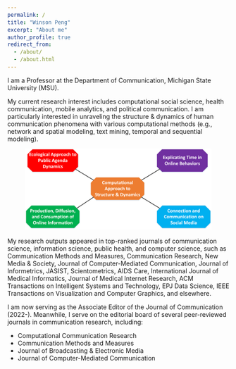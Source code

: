 ```yaml
---
permalink: /
title: "Winson Peng"
excerpt: "About me"
author_profile: true
redirect_from: 
  - /about/
  - /about.html
---
```


I am a Professor at the Department of Communication, Michigan State University (MSU).

My current research interest includes computational social science, health communication, mobile analytics, and political communication. I am particularly interested in unraveling the structure & dynamics of human communication phenomena with various computational methods (e.g., network and spatial modeling, text mining, temporal and sequential modeling).

<figure>
  <img src="/assets/images/my-research-summary.png">
</figure>
My research outputs appeared in top-ranked journals of communication science, information science, public health, and computer science, such as Communication Methods and Measures, Communication Research, New Media & Society, Journal of Computer-Mediated Communication, Journal of Informetrics, JASIST, Scientometrics, AIDS Care, International Journal of Medical Informatics, Journal of Medical Internet Research, ACM Transactions on Intelligent Systems and Technology, EPJ Data Science, IEEE Transactions on Visualization and Computer Graphics, and elsewhere. 

I am now serving as the Associate Editor of the Journal of Communication (2022-). Meanwhile, I serve on the editorial board of several peer-reviewed journals in communication research, including: 
* Computational Communication Research
* Communication Methods and Measures
* Journal of Broadcasting & Electronic Media
* Journal of Computer-Mediated Communication

